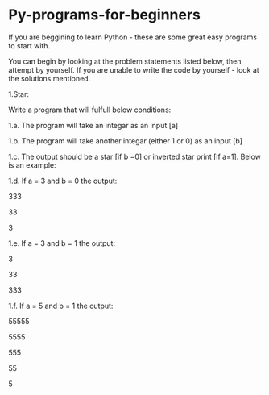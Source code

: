 # Py-programs-for-beginners
If you are beggining to learn Python - these are some great easy programs to start with.

You can begin by looking at the problem statements listed below, then attempt by yourself. If you are unable to write the code by yourself - look at the solutions mentioned.

1.Star:

Write a program that will fulfull below conditions:

1.a. The program will take an integar as an input [a]

1.b. The program will take another integar (either 1 or 0) as an input [b]

1.c. The output should be a star [if b =0] or inverted star print [if a=1]. Below is an example:

1.d. If a = 3 and b = 0 the output:

333

33

3

1.e. If a = 3 and b = 1 the output:

3

33

333

1.f. If a = 5 and b = 1 the output:

55555

5555

555

55

5
